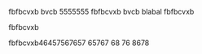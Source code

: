
fbfbcvxb
bvcb
5555555
fbfbcvxb
bvcb
blabal
fbfbcvxb

fbfbcvxb

fbfbcvxb46457567657
65767
68
76
8678
